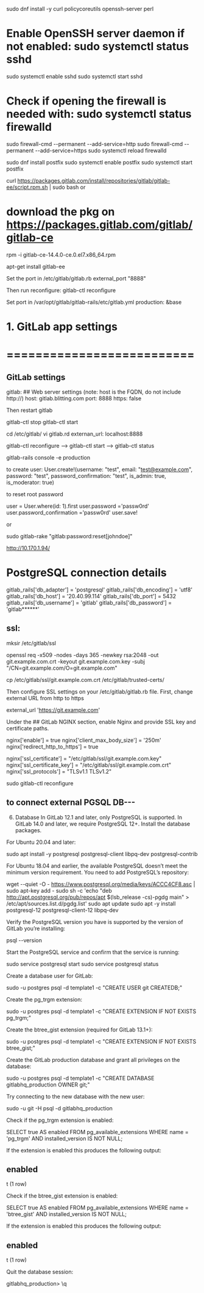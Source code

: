 





sudo dnf install -y curl policycoreutils openssh-server perl
# Enable OpenSSH server daemon if not enabled: sudo systemctl status sshd
sudo systemctl enable sshd
sudo systemctl start sshd
# Check if opening the firewall is needed with: sudo systemctl status firewalld
sudo firewall-cmd --permanent --add-service=http
sudo firewall-cmd --permanent --add-service=https
sudo systemctl reload firewalld

sudo dnf install postfix
sudo systemctl enable postfix
sudo systemctl start postfix

curl https://packages.gitlab.com/install/repositories/gitlab/gitlab-ee/script.rpm.sh | sudo bash
or
# download the pkg on https://packages.gitlab.com/gitlab/gitlab-ce
rpm -i  gitlab-ce-14.4.0-ce.0.el7.x86_64.rpm

apt-get install gitlab-ee

Set the port in /etc/gitlab/gitlab.rb
external_port "8888"

Then run reconfigure:
gitlab-ctl reconfigure




Set port in /var/opt/gitlab/gitlab-rails/etc/gitlab.yml
production: &base
  #
  # 1. GitLab app settings
  # ==========================

  ## GitLab settings
  gitlab:
    ## Web server settings (note: host is the FQDN, do not include http://)
    host: gitlab.blitting.com
    port: 8888
    https: false

Then restart gitlab

gitlab-ctl stop
gitlab-ctl start

cd /etc/gitlab/
vi gitlab.rd
externan_url: localhost:8888


gitlab-ctl reconfigure --> gitlab-ctl start --> gitlab-ctl status



gitlab-rails console -e production

to create user:
User.create!(username: "test", email: "test@example.com", password: "test", password_confirmation: "test", is_admin: true, is_moderator: true)



to reset root password

user = User.where(id: 1).first user.password ='passw0rd' user.password_confirmation ='passw0rd' user.save!

or

sudo gitlab-rake "gitlab:password:reset[johndoe]"

http://10.170.1.94/


# PostgreSQL connection details
gitlab_rails['db_adapter'] = 'postgresql'
gitlab_rails['db_encoding'] = 'utf8'
gitlab_rails['db_host'] = '20.40.99.114' 
gitlab_rails['db_port'] = 5432
gitlab_rails['db_username'] = 'gitlab'
gitlab_rails['db_password'] = 'gitlab******'



ssl:
-----

mksir /etc/gitlab/ssl

openssl req -x509 -nodes -days 365 -newkey rsa:2048 -out git.example.com.crt -keyout git.example.com.key -subj "/CN=git.example.com/O=git.example.com"

cp /etc/gitlab/ssl/git.example.com.crt /etc/gitlab/trusted-certs/

Then configure SSL settings on your /etc/gitlab/gitlab.rb file. First, change external URL from http to https

external_url 'https://git.example.com'

Under the ## GitLab NGINX section, enable Nginx and provide SSL key and certificate paths.

nginx['enable'] = true
nginx['client_max_body_size'] = '250m'
nginx['redirect_http_to_https'] = true

nginx['ssl_certificate'] = "/etc/gitlab/ssl/git.example.com.key"
nginx['ssl_certificate_key'] = "/etc/gitlab/ssl/git.example.com.crt"
nginx['ssl_protocols'] = "TLSv1.1 TLSv1.2"


sudo gitlab-ctl reconfigure



to connect external PGSQL DB--- 
----------------------------------------

6. Database
In GitLab 12.1 and later, only PostgreSQL is supported. In GitLab 14.0 and later, we require PostgreSQL 12+.
Install the database packages.

For Ubuntu 20.04 and later:

sudo apt install -y postgresql postgresql-client libpq-dev postgresql-contrib

For Ubuntu 18.04 and earlier, the available PostgreSQL doesn’t meet the minimum version requirement. You need to add PostgreSQL’s repository:

wget --quiet -O - https://www.postgresql.org/media/keys/ACCC4CF8.asc | sudo apt-key add -
sudo sh -c 'echo "deb http://apt.postgresql.org/pub/repos/apt $(lsb_release -cs)-pgdg main" > /etc/apt/sources.list.d/pgdg.list'
sudo apt update
sudo apt -y install postgresql-12 postgresql-client-12 libpq-dev

Verify the PostgreSQL version you have is supported by the version of GitLab you’re installing:

psql --version

Start the PostgreSQL service and confirm that the service is running:

sudo service postgresql start
sudo service postgresql status

Create a database user for GitLab:

sudo -u postgres psql -d template1 -c "CREATE USER git CREATEDB;"

Create the pg_trgm extension:

sudo -u postgres psql -d template1 -c "CREATE EXTENSION IF NOT EXISTS pg_trgm;"

Create the btree_gist extension (required for GitLab 13.1+):

sudo -u postgres psql -d template1 -c "CREATE EXTENSION IF NOT EXISTS btree_gist;"

Create the GitLab production database and grant all privileges on the database:

sudo -u postgres psql -d template1 -c "CREATE DATABASE gitlabhq_production OWNER git;"

Try connecting to the new database with the new user:

sudo -u git -H psql -d gitlabhq_production

Check if the pg_trgm extension is enabled:

SELECT true AS enabled
FROM pg_available_extensions
WHERE name = 'pg_trgm'
AND installed_version IS NOT NULL;

If the extension is enabled this produces the following output:

enabled
---------
 t
(1 row)

Check if the btree_gist extension is enabled:

SELECT true AS enabled
FROM pg_available_extensions
WHERE name = 'btree_gist'
AND installed_version IS NOT NULL;

If the extension is enabled this produces the following output:

enabled
---------
 t
(1 row)

Quit the database session:

gitlabhq_production> \q
